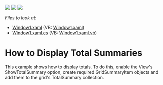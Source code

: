 <!-- default badges list -->
![](https://img.shields.io/endpoint?url=https://codecentral.devexpress.com/api/v1/VersionRange/128650079/10.1.4%2B)
[![](https://img.shields.io/badge/Open_in_DevExpress_Support_Center-FF7200?style=flat-square&logo=DevExpress&logoColor=white)](https://supportcenter.devexpress.com/ticket/details/E1636)
[![](https://img.shields.io/badge/📖_How_to_use_DevExpress_Examples-e9f6fc?style=flat-square)](https://docs.devexpress.com/GeneralInformation/403183)
<!-- default badges end -->
<!-- default file list -->
*Files to look at*:

* [Window1.xaml](./CS/DXGrid_DisplayTotals/Window1.xaml) (VB: [Window1.xaml](./VB/DXGrid_DisplayTotals/Window1.xaml))
* [Window1.xaml.cs](./CS/DXGrid_DisplayTotals/Window1.xaml.cs) (VB: [Window1.xaml.vb](./VB/DXGrid_DisplayTotals/Window1.xaml.vb))
<!-- default file list end -->
# How to Display Total Summaries


<p>This example shows how to display totals. To do this, enable the View's ShowTotalSummary option, create required GridSummaryItem objects and add them to the grid's TotalSummary collection.</p>

<br/>


